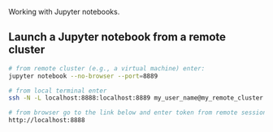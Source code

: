 
Working with Jupyter notebooks.


Launch a Jupyter notebook from a remote cluster
-----------------------------------------------

```bash
# from remote cluster (e.g., a virtual machine) enter:
jupyter notebook --no-browser --port=8889

# from local terminal enter
ssh -N -L localhost:8888:localhost:8889 my_user_name@my_remote_cluster

# from browser go to the link below and enter token from remote session
http://localhost:8888
```
